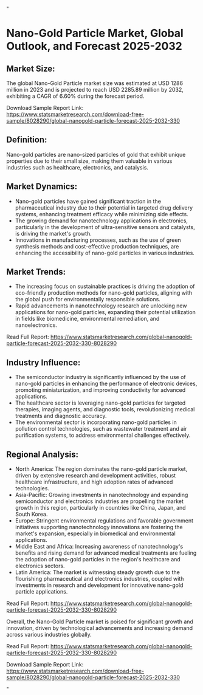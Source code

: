 "<html>
<body>
<h1>Nano-Gold Particle Market, Global Outlook, and Forecast 2025-2032</h1>

<h2>Market Size:</h2>
<p>The global Nano-Gold Particle market size was estimated at USD 1286 million in 2023 and is projected to reach USD 2285.89 million by 2032, exhibiting a CAGR of 6.60% during the forecast period.</p>
<p>Download Sample Report Link: <a href='https://www.statsmarketresearch.com/download-free-sample/8028290/global-nanogold-particle-forecast-2025-2032-330'>https://www.statsmarketresearch.com/download-free-sample/8028290/global-nanogold-particle-forecast-2025-2032-330</a></p>

<h2>Definition:</h2>
<p>Nano-gold particles are nano-sized particles of gold that exhibit unique properties due to their small size, making them valuable in various industries such as healthcare, electronics, and catalysis.</p>

<h2>Market Dynamics:</h2>
<ul>
<li>Nano-gold particles have gained significant traction in the pharmaceutical industry due to their potential in targeted drug delivery systems, enhancing treatment efficacy while minimizing side effects.</li>
<li>The growing demand for nanotechnology applications in electronics, particularly in the development of ultra-sensitive sensors and catalysts, is driving the market's growth.</li>
<li>Innovations in manufacturing processes, such as the use of green synthesis methods and cost-effective production techniques, are enhancing the accessibility of nano-gold particles in various industries.</li>
</ul>

<h2>Market Trends:</h2>
<ul>
<li>The increasing focus on sustainable practices is driving the adoption of eco-friendly production methods for nano-gold particles, aligning with the global push for environmentally responsible solutions.</li>
<li>Rapid advancements in nanotechnology research are unlocking new applications for nano-gold particles, expanding their potential utilization in fields like biomedicine, environmental remediation, and nanoelectronics.</li>
</ul>
<p>Read Full Report: <a href='https://www.statsmarketresearch.com/global-nanogold-particle-forecast-2025-2032-330-8028290'>https://www.statsmarketresearch.com/global-nanogold-particle-forecast-2025-2032-330-8028290</a></p>

<h2>Industry Influence:</h2>
<ul>
<li>The semiconductor industry is significantly influenced by the use of nano-gold particles in enhancing the performance of electronic devices, promoting miniaturization, and improving conductivity for advanced applications.</li>
<li>The healthcare sector is leveraging nano-gold particles for targeted therapies, imaging agents, and diagnostic tools, revolutionizing medical treatments and diagnostic accuracy.</li>
<li>The environmental sector is incorporating nano-gold particles in pollution control technologies, such as wastewater treatment and air purification systems, to address environmental challenges effectively.</li>
</ul>

<h2>Regional Analysis:</h2>
<ul>
<li>North America: The region dominates the nano-gold particle market, driven by extensive research and development activities, robust healthcare infrastructure, and high adoption rates of advanced technologies.</li>
<li>Asia-Pacific: Growing investments in nanotechnology and expanding semiconductor and electronics industries are propelling the market growth in this region, particularly in countries like China, Japan, and South Korea.</li>
<li>Europe: Stringent environmental regulations and favorable government initiatives supporting nanotechnology innovations are fostering the market's expansion, especially in biomedical and environmental applications.</li>
<li>Middle East and Africa: Increasing awareness of nanotechnology's benefits and rising demand for advanced medical treatments are fueling the adoption of nano-gold particles in the region's healthcare and electronics sectors.</li>
<li>Latin America: The market is witnessing steady growth due to the flourishing pharmaceutical and electronics industries, coupled with investments in research and development for innovative nano-gold particle applications.</li>
</ul>
<p>Read Full Report: <a href='https://www.statsmarketresearch.com/global-nanogold-particle-forecast-2025-2032-330-8028290'>https://www.statsmarketresearch.com/global-nanogold-particle-forecast-2025-2032-330-8028290</a></p>

<p>Overall, the Nano-Gold Particle market is poised for significant growth and innovation, driven by technological advancements and increasing demand across various industries globally.</p>

<p>Read Full Report: <a href='https://www.statsmarketresearch.com/global-nanogold-particle-forecast-2025-2032-330-8028290'>https://www.statsmarketresearch.com/global-nanogold-particle-forecast-2025-2032-330-8028290</a></p>
<p>Download Sample Report Link: <a href='https://www.statsmarketresearch.com/download-free-sample/8028290/global-nanogold-particle-forecast-2025-2032-330'>https://www.statsmarketresearch.com/download-free-sample/8028290/global-nanogold-particle-forecast-2025-2032-330</a></p>
</body>
</html>"
